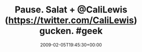 ---
retweeted: false
source: <a href="http://twitter.com" rel="nofollow">Twitter Web Client</a>
entities:
  hashtags:
  - text: geekfood
    indices:
    - '34'
    - '43'
  symbols: []
  user_mentions:
  - name: Cali Lewis (aka Luria Petrucci)
    screen_name: CaliLewis
    indices:
    - '15'
    - '25'
    id_str: '132658390'
    id: '132658390'
  urls: []
display_text_range:
- '0'
- '43'
favorite_count: '0'
id_str: '1180784070'
truncated: false
retweet_count: '0'
id: '1180784070'
created_at: Thu Feb 05 19:45:30 +0000 2009
favorited: false
full_text: 'Pause. Salat + [@CaliLewis](https://twitter.com/CaliLewis) gucken. #geekfood'
lang: en
tags:
- geekfood
- pesos/twitter
date: '2009-02-05T19:45:30+00:00'
src: https://twitter.com/bascht/status/1180784070
original_url: https://twitter.com/bascht/status/1180784070
type: twitter_tweet
text: 'Pause. Salat + [@CaliLewis](https://twitter.com/CaliLewis) gucken. #geekfood'
title: 'Pause. Salat + @CaliLewis (https://twitter.com/CaliLewis) gucken. #geek'

---